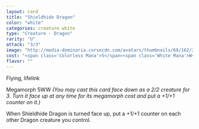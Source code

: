 ```yaml
---
layout: card
title: "Shieldhide Dragon"
color: "white"
categories: creature white
type: "Creature - Dragon"
rarity: "U"
attack: "3/3"
image: "http://media-dominaria.cursecdn.com/avatars/thumbnails/68/162/200/283/635615125738805213.png"
cost: "<span class='Colorless Mana'>5</span><span class='White Mana'>W</span>"
flavor: ""
---
```


Flying, lifelink

Megamorph <span class="Colorless Mana">5</span><span class="White Mana">W</span><span class="White Mana">W</span> <em>(You may cast this card face down as a 2/2 creature for <span class="Colorless Mana">3</span>. Turn it face up at any time for its megamorph cost and put a +1/+1 counter on it.)</em>

When Shieldhide Dragon is turned face up, put a +1/+1 counter on each other Dragon creature you control.
